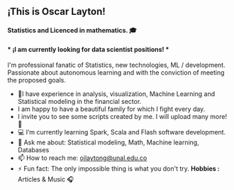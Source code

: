 ## ¡This is Oscar Layton!
#### Statistics and Licenced in mathematics. 🎓
#### * ¡I am currently looking for data scientist positions! *


I'm professional fanatic of Statistics, new technologies, ML / development. Passionate about autonomous learning and with the conviction of meeting the proposed goals.

- 💼I have experience in analysis, visualization, Machine Learning and Statistical modeling in the financial sector.
- I am happy to have a beautiful family for which I fight every day.
- I invite you to see some scripts created by me. I will upload many more! 👋
- 💻 I’m currently learning Spark, Scala and Flash software development.
- 💬 Ask me about: Statistical modeling, Math, Machine learning, Databases
- 📫 How to reach me: ojlaytong@unal.edu.co
- ⚡ Fun fact: The only impossible thing is what you don't try.
**Hobbies :** Articles & Music :headphones:


<!--
**oscarlayton/oscarlayton** is a ✨ _special_ ✨ repository because its `README.md` (this file) appears on your GitHub profile.

Here are some ideas to get you started:

- 🌱 I’m currently learning Spark, Scala and Flash software development.
- 🤔 I’m looking for help with ...
- 💬 Ask me about: Statistical modeling, Math, Machine learning, Databases
- 📫 How to reach me: ojlaytong@unal.edu.co
- ⚡ Fun fact: The only impossible thing is what you don't try.
-->
